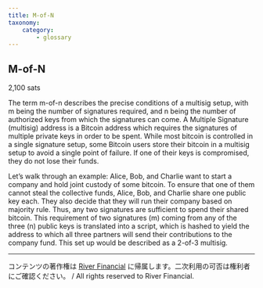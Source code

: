 ```yaml
---
title: M-of-N
taxonomy:
    category:
        - glossary
---
```


## M-of-N
2,100 sats

The term m-of-n describes the precise conditions of a multisig setup, with m being the number of signatures required, and n being the number of authorized keys from which the signatures can come. A Multiple Signature (multisig) address is a Bitcoin address which requires the signatures of multiple private keys in order to be spent. While most bitcoin is controlled in a single signature setup, some Bitcoin users store their bitcoin in a multisig setup to avoid a single point of failure. If one of their keys is compromised, they do not lose their funds.

Let’s walk through an example: Alice, Bob, and Charlie want to start a company and hold joint custody of some bitcoin. To ensure that one of them cannot steal the collective funds, Alice, Bob, and Charlie share one public key each. They also decide that they will run their company based on majority rule. Thus, any two signatures are sufficient to spend their shared bitcoin. This requirement of two signatures (m) coming from any of the three (n) public keys is translated into a script, which is hashed to yield the address to which all three partners will send their contributions to the company fund. This set up would be described as a 2-of-3 multisig.


---
コンテンツの著作権は [River Financial](https://river.com/) に帰属します。二次利用の可否は権利者にご確認ください。 / All rights reserved to River Financial.
